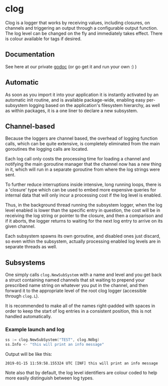 # clog

Clog is a logger that works by receiving values, including closures, on channels and triggering an output through a configurable output function. The log level can be changed on the fly and immediately takes effect. There is colour available for tags if desired.

## Documentation

See here at our private [godoc](http://89.40.12.55:8008/pkg/git.parallelcoin.io/pod/pkg/util/cl/) (or go get it and run your own :) )

## Automatic

As soon as you import it into your application it is instantly activated by an automatic init routine, and is available package-wide, enabling easy per-subsystem logging based on the application's filesystem hierarchy, as well as within packages, it is a one liner to declare a new subsystem.

## Channel-based

Because the loggers are channel based, the overhead of logging function calls, which can be quite extensive, is completely eliminated from the main goroutines the logging calls are located.

Each log call only costs the processing time for loading a channel and notifying the main goroutine manager that the channel now has a new thing in it, which will run in a separate goroutine from where the log strings were sent.

To further reduce interruptions inside intensive, long running loops, there is a 'closure' type which can be used to embed more expensive queries for internal data that will only incur a processing cost if the log level is enabled.

Thus, in the background thread running the subsystem logger, when the log level enabled is lower than the specific entry in question, the cost will be in receiving the log string or pointer to the closure, and then a comparison and if it aborts, the logger returns to waiting for the next log entry to arrive on its given channel.

Each subsystem spawns its own goroutine, and disabled ones just discard, so even within the subsystem, actually processing enabled log levels are in separate threads as well.

## Subsystems

One simply calls `clog.NewSubSystem` with a name and level and you get back a struct containing named channels that sit waiting to prepend your prescribed name string on whatever you put in the channel, and then forward it to the appropriate level of the root clog logger (accessible through `clog.L`).

It is recommended to make all of the names right-padded with spaces in order to keep the start of log entries in a consistent position, this is not handled automatically.

### Example launch and log

```go
ss := clog.NewSubSystem("TEST", clog.Ndbg)
ss.Info <- "this will print an info message"
```

Output will be like this:

```
2019-01-15 11:59:58.155324 UTC [INF] this will print an info message
```

Note also that by default, the log level identifiers are colour coded to help more easily distinguish between log types.
